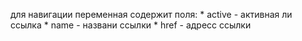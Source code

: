 для навигации
	переменная содержит поля:
		* active - активная ли ссылка
		* name   - названи ссылки
		* href   - адресс ссылки
